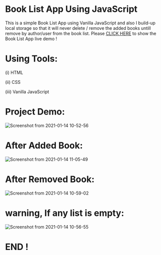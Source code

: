 # Book List App Using JavaScript
This is a simple Book List App using Vanilla JavaScript and also I build-up local storage so that it will never delete / remove the added books untill remove by author/user from the book list. Please [CLICK HERE](https://imdadulhaque1.github.io/Book_List_App-Using-JavaScript/) to show the Book List App live demo !
# Using Tools:

(i) HTML

(ii) CSS

(iii) Vanilla JavaScript

# Project Demo:
![Screenshot from 2021-01-14 10-52-56](https://user-images.githubusercontent.com/45633928/104547044-c3ad7380-5657-11eb-9c14-69e9d302f2ff.png)

# After Added Book:
![Screenshot from 2021-01-14 11-05-49](https://user-images.githubusercontent.com/45633928/104547385-94e3cd00-5658-11eb-804b-89f4dbb49f08.png)

# After Removed Book:
![Screenshot from 2021-01-14 10-59-02](https://user-images.githubusercontent.com/45633928/104547414-a88f3380-5658-11eb-9315-5b3550cd133e.png)

# warning, If any list is empty:
![Screenshot from 2021-01-14 10-56-55](https://user-images.githubusercontent.com/45633928/104547442-bfce2100-5658-11eb-8a8e-e8443fe4a0c6.png)

# END !
